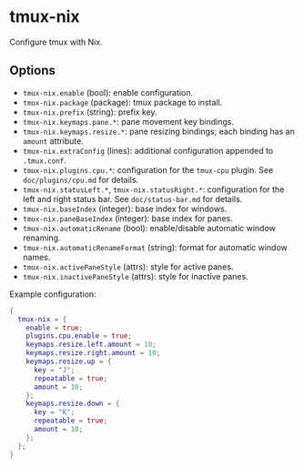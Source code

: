 # tmux-nix

Configure tmux with Nix.

## Options

- `tmux-nix.enable` (bool): enable configuration.
- `tmux-nix.package` (package): tmux package to install.
- `tmux-nix.prefix` (string): prefix key.
- `tmux-nix.keymaps.pane.*`: pane movement key bindings.
- `tmux-nix.keymaps.resize.*`: pane resizing bindings; each binding has an `amount` attribute.
- `tmux-nix.extraConfig` (lines): additional configuration appended to `.tmux.conf`.
- `tmux-nix.plugins.cpu.*`: configuration for the `tmux-cpu` plugin. See `doc/plugins/cpu.md` for details.
- `tmux-nix.statusLeft.*`, `tmux-nix.statusRight.*`: configuration for the left and right status bar. See `doc/status-bar.md` for details.
- `tmux-nix.baseIndex` (integer): base index for windows.
- `tmux-nix.paneBaseIndex` (integer): base index for panes.
- `tmux-nix.automaticRename` (bool): enable/disable automatic window renaming.
- `tmux-nix.automaticRenameFormat` (string): format for automatic window names.
- `tmux-nix.activePaneStyle` (attrs): style for active panes.
- `tmux-nix.inactivePaneStyle` (attrs): style for inactive panes.

Example configuration:

```nix
{
  tmux-nix = {
    enable = true;
    plugins.cpu.enable = true;
    keymaps.resize.left.amount = 10;
    keymaps.resize.right.amount = 10;
    keymaps.resize.up = {
      key = "J";
      repeatable = true;
      amount = 10;
    };
    keymaps.resize.down = {
      key = "K";
      repeatable = true;
      amount = 10;
    };
  };
}
```
